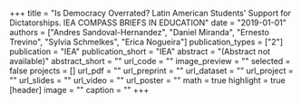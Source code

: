 +++
title = "Is Democracy Overrated? Latin American Students' Support for Dictatorships. IEA COMPASS BRIEFS IN EDUCATION"
date = "2019-01-01"
authors = ["Andres Sandoval-Hernandez", "Daniel Miranda", "Ernesto Trevino", "Sylvia Schmelkes", "Erica Nogueira"]
publication_types = ["2"]
publication = "IEA"
publication_short = "IEA"
abstract = "(Abstract not available)"
abstract_short = ""
url_code = ""
image_preview = ""
selected = false
projects = []
url_pdf = ""
url_preprint = ""
url_dataset = ""
url_project = ""
url_slides = ""
url_video = ""
url_poster = ""
math = true
highlight = true
[header]
image = ""
caption = ""
+++
